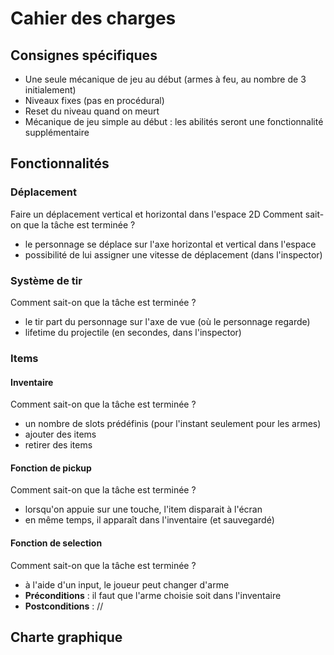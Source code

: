 # Cahier des charges

## Consignes spécifiques
- Une seule mécanique de jeu au début (armes à feu, au nombre de 3 initialement)
- Niveaux fixes (pas en procédural)
- Reset du niveau quand on meurt
- Mécanique de jeu simple au début : les abilités seront une fonctionnalité supplémentaire

## Fonctionnalités
### Déplacement
Faire un déplacement vertical et horizontal dans l'espace 2D
Comment sait-on que la tâche est terminée ?
- le personnage se déplace sur l'axe horizontal et vertical dans l'espace
- possibilité de lui assigner une vitesse de déplacement (dans l'inspector)

### Système de tir
Comment sait-on que la tâche est terminée ?
- le tir part du personnage sur l'axe de vue (où le personnage regarde)
- lifetime du projectile (en secondes, dans l'inspector)


### Items
#### Inventaire
Comment sait-on que la tâche est terminée ?
- un nombre de slots prédéfinis (pour l'instant seulement pour les armes)
- ajouter des items
- retirer des items

#### Fonction de pickup
Comment sait-on que la tâche est terminée ?
- lorsqu'on appuie sur une touche, l'item disparait à l'écran
- en même temps, il apparaît dans l'inventaire (et sauvegardé)

#### Fonction de selection
Comment sait-on que la tâche est terminée ?
- à l'aide d'un input, le joueur peut changer d'arme
- **Préconditions** : il faut que l'arme choisie soit dans l'inventaire
- **Postconditions** : //


## Charte graphique
